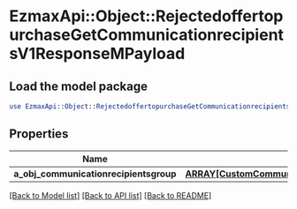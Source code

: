 # EzmaxApi::Object::RejectedoffertopurchaseGetCommunicationrecipientsV1ResponseMPayload

## Load the model package
```perl
use EzmaxApi::Object::RejectedoffertopurchaseGetCommunicationrecipientsV1ResponseMPayload;
```

## Properties
Name | Type | Description | Notes
------------ | ------------- | ------------- | -------------
**a_obj_communicationrecipientsgroup** | [**ARRAY[CustomCommunicationrecipientsgroupResponse]**](CustomCommunicationrecipientsgroupResponse.md) |  | 

[[Back to Model list]](../README.md#documentation-for-models) [[Back to API list]](../README.md#documentation-for-api-endpoints) [[Back to README]](../README.md)


